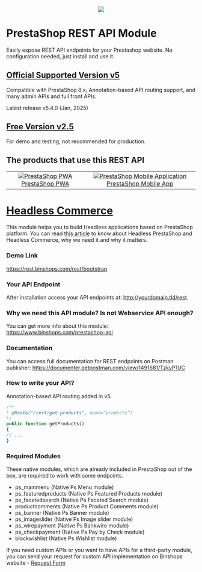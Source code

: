 <div align="center">
<img src="https://www.binshops.com/assets/img/logo-medium.png?v=1.2"/>
</div>

# PrestaShop REST API Module
Easily expose REST API endpoints for your Prestashop website. No configuration needed, just install and use it. 

## [Official Supported Version v5](https://addons.prestashop.com/en/website-performance/52062-rest-api-pro-version-with-fast-api-caching.html)
Compatible with PrestaShop 8.x, Annotation-based API routing support, and many admin APIs and full front APIs.

Latest release v5.4.0 (Jan, 2025)

## [Free Version v2.5](https://www.binshops.com/prestashop-api)
For demo and testing, not recommended for production.

## The products that use this REST API
<table>
<tr>
<td align="center">
<a href="https://www.binshops.com/prestashop-pwa" target="_blank">  <img src="https://www.binshops.com/assets/img/vue-storefront2.jpg" alt="PrestaShop PWA" />PrestaShop PWA</a>
</td>
<td align="center">
<a href="https://www.binshops.com/prestashop-mobile-application" target="_blank">
  <img src="https://www.binshops.com/assets/img/ps-mobile-app2.jpg" alt="PrestaShop Mobile Application" />
PrestaShop Mobile App
</a>
</td>
</tr>
</table>

# [Headless Commerce](https://www.binshops.com/blog/why-headless-commerce)
This module helps you to build Headless applications based on PrestaShop platform. You can read [this article](https://www.binshops.com/blog/why-headless-commerce) to know about Headless PrestaShop and Headless Commerce, why we need it and why it matters.

### Demo Link
https://rest.binshops.com/rest/bootstrap

### Your API Endpoint
After installation access your API endpoints at: http://yourdomain.tld/rest.

### Why we need this API module? Is not Webservice API enough?
You can get more info about this module: https://www.binshops.com/prestashop-api

### Documentation
You can access full documentation for REST endpoints on Postman publisher:
https://documenter.getpostman.com/view/1491681/TzkyP1UC

### How to write your API?
Annotation-based API routing added in v5.
```php
/**
* @Route("/rest/get-products", name=”products”)
*/
public function getProducts()
{
// ...
}
```

### Required Modules
These native modules, which are already included in PrestaShop out of the box, are required to work with some endpoints.

- ps_mainmenu (Native Ps Menu module)
- ps_featuredproducts (Native Ps Featured Products module)
- ps_facetedsearch (Native Ps Faceted Search module)
- productcomments (Native Ps Product Comments module)
- ps_banner (Native Ps Banner module)
- ps_imageslider (Native Ps Image slider module)
- ps_wirepayment (Native Ps Bankwire module)
- ps_checkpayment (Native Ps Pay by Check module)
- blockwishlist (Native Ps Wishlist module)

If you need custom APIs or you want to have APIs for a third-party module, you can send your request for custom API implementation on Binshops website - [Request Form](https://www.binshops.com/prestashop-api#request-custom-api)
